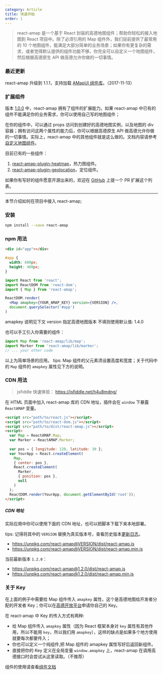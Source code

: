 ```yaml
---
category: Article
title: 快速开始
order: 1
---
```


> react-amap 是一个基于 React 封装的高德地图组件；帮助你轻松的接入地图到 React 项目中。除了必须引用的 Map 组件外，我们目前提供了最常用的 10 个地图组件，能满足大部分简单的业务场景；如果你有更复杂的需求，或者觉得默认提供的组件功能不够，你完全可以自定义一个地图组件，然后根据高德原生 API 做高德允许你做的一切事情。


### 最近更新

react-amap 升级到 1.1.1，支持加载 [AMapUI 组件库](http://lbs.amap.com/api/javascript-api/guide/amap-ui/intro)。（2017-11-13）

### 扩展组件

版本 [1.0.0](https://www.npmjs.com/package/react-amap) 中，react-amap 拥有了组件的扩展能力。如果 react-amap 中已有的组件不能满足你的业务需求，你可以使用自己写的地图组件；

在你的组件中，可以通过 props 访问到创建好的高德地图实例，以及地图的 div 容器；拥有访问这两个属性的能力后，你可以根据高德原生 API 做高德允许你做的一切事情。实际上，react-amap 中的其他组件就是这么做的。文档内容请参考[自定义地图组件](https://elemefe.github.io/react-amap/articles/extend)。

目前已有的一些组件：

1. [react-amap-plugin-heatmap](https://www.npmjs.com/package/react-amap-plugin-heatmap)，热力图组件。
2. [react-amap-plugin-geolocation](https://www.npmjs.com/package/react-amap-plugin-geolocation)，定位组件。

如果你有写好的组件愿意开源出来的，欢迎在 [GitHub](https://github.com/ElemeFE/react-amap) 上提一个 PR 扩展这个列表。

---

本节介绍如何在项目中接入 react-amap;

### 安装

```bash
npm install --save react-amap
```

### npm 用法

```html
<div id="app"></div>
```

```css
#app {
  width: 600px;
  height: 400px;
}
```

```jsx
import React from 'react';
import ReactDOM from 'react-dom';
import { Map } from 'react-amap';

ReactDOM.render(
  <Map amapkey={YOUR_AMAP_KEY} version={VERSION} />,
  document.querySelector('#app')
)
```

amapkey 说明见下文
version 指定高德地图版本 不填则使用默认值: 1.4.0

也可以手工引入你需要的组件：
    
```jsx
import Map from 'react-amap/lib/map';
import Marker from 'react-amap/lib/marker';
// ... your other code
```
    
以上为简单场景的应用。
tips: Map 组件的父元素须设置高度和宽度；关于代码中的 `Map` 组件的 `amapkey` 属性见下方的说明。

### CDN 用法

> jsfiddle 快速体验： https://jsfiddle.net/h4u8mdng/

在 HTML 页面中加入 react-amap 库的 CDN 地址，插件会在 `window` 下暴露 `ReactAMAP` 变量。

```html
<script src="path/to/react.js"></script>
<script src="path/to/react-dom.js"></script>
<script src="path/to/dist/react-amap.js"></script>
<script>
  var Map = ReactAMAP.Map;
  var Marker = ReactAMAP.Marker;
  
  var pos = { longitude: 120, latitude: 30 };
  var YourApp = React.createElement(
    Map, 
    { center: pos }, 
    React.createElement(
      Marker, 
      { position: pos }, 
      null
    )
  );
  ReactDOM.render(YourApp, document.getElementById('root'));
</script>
```

##### CDN 地址

实际应用中你可以使用下面的 CDN 地址，也可以把脚本下载下来本地部署。

tips: 记得将其中的 `VERSION` 替换为真实版本号，查看历史版本[更新日志](https://elemefe.github.io/react-amap/articles/changelog)。

+ https://unpkg.com/react-amap@VERSION/dist/react-amap.js
+ https://unpkg.com/react-amap@VERSION/dist/react-amap.min.js

当前最新版本 `1.2.0`：

+ https://unpkg.com/react-amap@1.2.0/dist/react-amap.js
+ https://unpkg.com/react-amap@1.2.0/dist/react-amap.min.js

### 关于 Key

在上面的例子中需要给 Map 组件传入 `amapkey` 属性，这个是高德地图给开发者分配的开发者 Key；你可以在[高德开放平台](http://lbs.amap.com/faq/account/key/67)申请你自己的 Key。

在 react-amap 中 Key 的传入方式有两种:

+ 给 Map 组件传入 `amapkey` 属性（因为 React 框架本身对 `key` 属性有其他作用，所以不能用 `key`，所以我们用 `amapkey`），这样的缺点是如果多个地方使用就要每次都要传入；
+ 你也可以定义一个纯组件,把 Map 组件的 amapkey 属性写好后返回新组件。
+ 直接把你的 Key 定义在全局变量 `window.amapkey` 上，react-amap 在调用高德接口时会尝试从这里读取。（不推荐）

组件的使用请查看[组件文档](/components/about)
